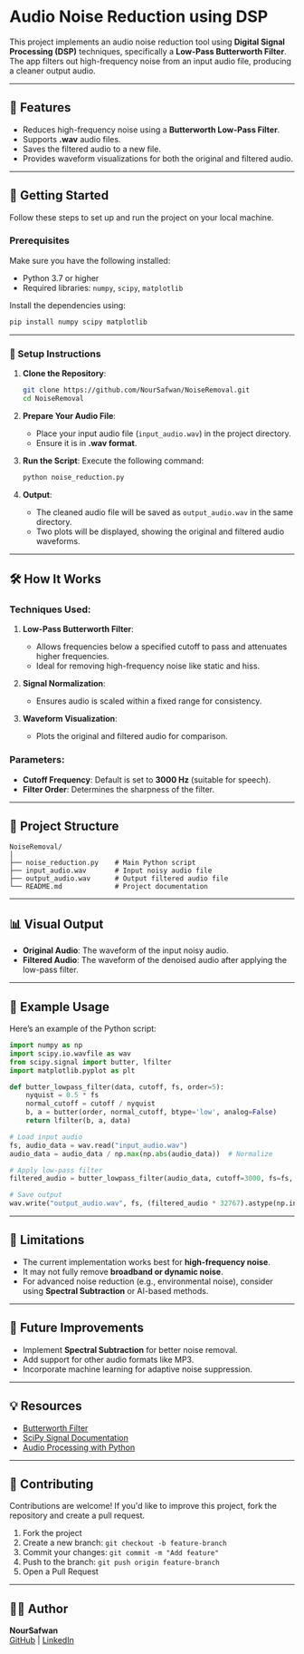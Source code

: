 # Audio Noise Reduction using DSP

This project implements an audio noise reduction tool using **Digital Signal Processing (DSP)** techniques, specifically a **Low-Pass Butterworth Filter**. The app filters out high-frequency noise from an input audio file, producing a cleaner output audio.

---

## 📌 Features
- Reduces high-frequency noise using a **Butterworth Low-Pass Filter**.
- Supports **.wav** audio files.
- Saves the filtered audio to a new file.
- Provides waveform visualizations for both the original and filtered audio.

---

## 🚀 Getting Started

Follow these steps to set up and run the project on your local machine.

### Prerequisites
Make sure you have the following installed:
- Python 3.7 or higher
- Required libraries: `numpy`, `scipy`, `matplotlib`

Install the dependencies using:
```bash
pip install numpy scipy matplotlib
```

---

### 🔧 Setup Instructions
1. **Clone the Repository**:
   ```bash
   git clone https://github.com/NourSafwan/NoiseRemoval.git
   cd NoiseRemoval
   ```

2. **Prepare Your Audio File**:
   - Place your input audio file (`input_audio.wav`) in the project directory.
   - Ensure it is in **.wav format**.

3. **Run the Script**:
   Execute the following command:
   ```bash
   python noise_reduction.py
   ```

4. **Output**:
   - The cleaned audio file will be saved as `output_audio.wav` in the same directory.
   - Two plots will be displayed, showing the original and filtered audio waveforms.

---

## 🛠 How It Works

### Techniques Used:
1. **Low-Pass Butterworth Filter**:
   - Allows frequencies below a specified cutoff to pass and attenuates higher frequencies.
   - Ideal for removing high-frequency noise like static and hiss.

2. **Signal Normalization**:
   - Ensures audio is scaled within a fixed range for consistency.

3. **Waveform Visualization**:
   - Plots the original and filtered audio for comparison.

### Parameters:
- **Cutoff Frequency**: Default is set to **3000 Hz** (suitable for speech).
- **Filter Order**: Determines the sharpness of the filter.

---

## 📂 Project Structure
```
NoiseRemoval/
│
├── noise_reduction.py    # Main Python script
├── input_audio.wav       # Input noisy audio file
├── output_audio.wav      # Output filtered audio file
└── README.md             # Project documentation
```

---

## 📊 Visual Output
- **Original Audio**: The waveform of the input noisy audio.
- **Filtered Audio**: The waveform of the denoised audio after applying the low-pass filter.

---

## 🧪 Example Usage

Here’s an example of the Python script:

```python
import numpy as np
import scipy.io.wavfile as wav
from scipy.signal import butter, lfilter
import matplotlib.pyplot as plt

def butter_lowpass_filter(data, cutoff, fs, order=5):
    nyquist = 0.5 * fs
    normal_cutoff = cutoff / nyquist
    b, a = butter(order, normal_cutoff, btype='low', analog=False)
    return lfilter(b, a, data)

# Load input audio
fs, audio_data = wav.read("input_audio.wav")
audio_data = audio_data / np.max(np.abs(audio_data))  # Normalize

# Apply low-pass filter
filtered_audio = butter_lowpass_filter(audio_data, cutoff=3000, fs=fs, order=6)

# Save output
wav.write("output_audio.wav", fs, (filtered_audio * 32767).astype(np.int16))
```

---

## 🧩 Limitations
- The current implementation works best for **high-frequency noise**.
- It may not fully remove **broadband or dynamic noise**.
- For advanced noise reduction (e.g., environmental noise), consider using **Spectral Subtraction** or AI-based methods.

---

## 📝 Future Improvements
- Implement **Spectral Subtraction** for better noise removal.
- Add support for other audio formats like MP3.
- Incorporate machine learning for adaptive noise suppression.

---

## 💡 Resources
- [Butterworth Filter](https://en.wikipedia.org/wiki/Butterworth_filter)
- [SciPy Signal Documentation](https://docs.scipy.org/doc/scipy/reference/signal.html)
- [Audio Processing with Python](https://librosa.org/)

---

## 🤝 Contributing
Contributions are welcome! If you'd like to improve this project, fork the repository and create a pull request.

1. Fork the project
2. Create a new branch: `git checkout -b feature-branch`
3. Commit your changes: `git commit -m "Add feature"`
4. Push to the branch: `git push origin feature-branch`
5. Open a Pull Request

---

## 🧑‍💻 Author
**NourSafwan**  
[GitHub](https://github.com/NourSafwan) | [LinkedIn](https://www.linkedin.com/in/noursafwan)
